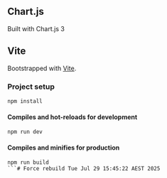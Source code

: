 ## Chart.js 
Built with Chart.js 3

## Vite
Bootstrapped with [Vite](https://vitejs.dev/).

### Project setup
```
npm install
```

#### Compiles and hot-reloads for development
```
npm run dev
```

#### Compiles and minifies for production
```
npm run build
```# Force rebuild Tue Jul 29 15:45:22 AEST 2025
